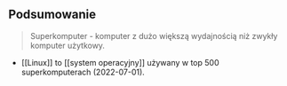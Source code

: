 ## Podsumowanie
> Superkomputer - komputer z dużo większą wydajnością niż zwykły komputer użytkowy.

- [[Linux]] to [[system operacyjny]] używany w top 500 superkomputerach (2022-07-01).